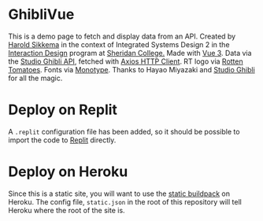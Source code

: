 # GhibliVue
This is a demo page to fetch and display data from an API. Created by [Harold Sikkema](https://nsitu.ca) in the context of Integrated Systems Design 2 in the [Interaction Design](https://ixd.sheridancollege.ca/program.html) program at [Sheridan College.](https://www.sheridancollege.ca/) Made with [Vue 3](https://v3.vuejs.org/). Data via the [Studio Ghibli API](https://ghibliapi.herokuapp.com/), fetched with [Axios HTTP Client](https://axios-http.com/). RT logo via [Rotten Tomatoes](https://www.rottentomatoes.com/). Fonts via [Monotype](https://enterprise.monotype.com/en/family/exljbris/antona). Thanks to Hayao Miyazaki and [Studio Ghibli](https://www.ghibli.jp/) for all the magic.  

# Deploy on Replit
A `.replit` configuration file has been added, so it should be possible to import the code to [Replit](https://replit.com/) directly. 

# Deploy on Heroku
Since this is a static site, you will want to use the [static buildpack](https://elements.heroku.com/buildpacks/heroku/heroku-buildpack-static) on Heroku. The config file, `static.json` in the root of this repository will tell Heroku where the root of the site is.
